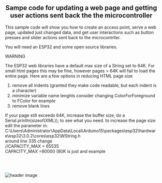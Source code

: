 
<b><h2><center>Sampe code for updating a web page and getting user actions sent back the the microcontroller</center></h1></b>

This sample code will show you how to create an access point, serve a web page, updated just changed data, and get user interactions such as button presses and slider actions sent back to the microcontrller.

You will need an ESP32 and some open source libraries.

WARNING

The ESP32 web libraries have a default max size of a String set to 64K. For small html pages this may be fine, however pages > 64K will fail to load the entire page. Here are a few options in reducing HTML page size
1. remove all indents (granted they make code readable, but each indent is a character)
2. minimize variable name lenghts consider changing ColorForForeground to FColor for example
3. remove blank lines

If your page still exceeds 64K, increase the buffer size, do a Serial.println(sizeof(XML)); to see what you need.
to increase the page size edit the parameter in:
<br>
C:\Users\Administrator\AppData\Local\Arduino15\packages\esp32\hardware\esp32\3.0.2\cores\esp32\WString.h
<br>
around line 335 change
<br>
//CAPACITY_MAX = 65535
<br>
CAPACITY_MAX =80000 (80K is just and example



<br>
<br>

![header image](https://raw.github.com/KrisKasprzak/ESP32_WebPage/master/screen.jpg)

